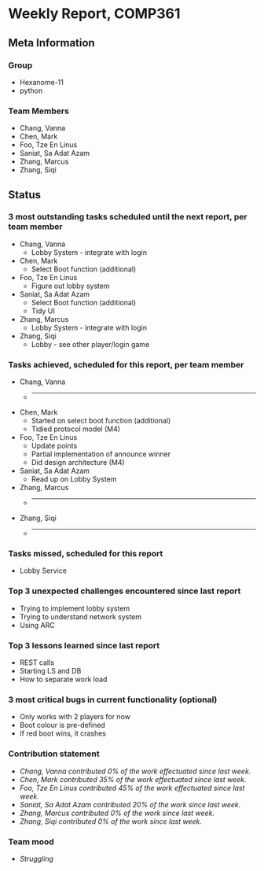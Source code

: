 # Weekly Report, COMP361

## Meta Information

### Group

 * Hexanome-11
 * python

### Team Members

 * Chang, Vanna
 * Chen, Mark
 * Foo, Tze En Linus
 * Saniat, Sa Adat Azam
 * Zhang, Marcus
 * Zhang, Siqi

## Status

### 3 most outstanding tasks scheduled until the next report, per team member

 * Chang, Vanna
	* Lobby System - integrate with login
 * Chen, Mark
	* Select Boot function (additional)
 * Foo, Tze En Linus
	* Figure out lobby system
 * Saniat, Sa Adat Azam
	* Select Boot function (additional)
	* Tidy UI
 * Zhang, Marcus
	* Lobby System - integrate with login
 * Zhang, Siqi
	* Lobby - see other player/login game

### Tasks achieved, scheduled for this report, per team member

 * Chang, Vanna
	* ____________________
 * Chen, Mark
	* Started on select boot function (additional)
	* Tidied protocol model (M4)
 * Foo, Tze En Linus
	* Update points
	* Partial implementation of announce winner
	* Did design architecture (M4)
 * Saniat, Sa Adat Azam
	* Read up on Lobby System
 * Zhang, Marcus
	* ____________________
 * Zhang, Siqi
	* ____________________

### Tasks missed, scheduled for this report

 * Lobby Service


### Top 3 unexpected challenges encountered since last report

 * Trying to implement lobby system
 * Trying to understand network system
 * Using ARC

### Top 3 lessons learned since last report

 * REST calls
 * Starting LS and DB
 * How to separate work load

### 3 most critical bugs in current functionality (optional)

 * Only works with 2 players for now 
 * Boot colour is pre-defined
 * If red boot wins, it crashes

### Contribution statement

 * *Chang, Vanna contributed 0% of the work effectuated since last week.*
 * *Chen, Mark contributed 35% of the work effectuated since last week.*
 * *Foo, Tze En Linus contributed 45% of the work effectuated since last week.*
 * *Saniat, Sa Adat Azam contributed 20% of the work since last week.*
 * *Zhang, Marcus contributed 0% of the work since last week.*
 * *Zhang, Siqi contributed 0% of the work since last week.*

### Team mood

 * *Struggling*
